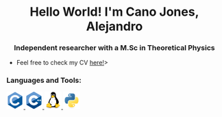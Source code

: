 <h1 align="center">Hello World! I'm Cano Jones, Alejandro</h1>
<h3 align="center"> Independent researcher with a M.Sc in Theoretical Physics</h3>

- Feel free to check my CV <a href="http://canojones.quickconnect.to/d/s/107F7bor5IXNgs5lRJgXv7MNE6rAxWzC/h1jYxrYxNnAqKzpUZM0xVPYo8UVULM5m-PrCgePhoqws">here!</a>></p>
<p align="left">
</p>

<h3 align="left">Languages and Tools:</h3>
<p align="left"> <a href="https://www.cprogramming.com/" target="_blank" rel="noreferrer"> <img src="https://raw.githubusercontent.com/devicons/devicon/master/icons/c/c-original.svg" alt="c" width="40" height="40"/> </a> <a href="https://www.w3schools.com/cpp/" target="_blank" rel="noreferrer"> <img src="https://raw.githubusercontent.com/devicons/devicon/master/icons/cplusplus/cplusplus-original.svg" alt="cplusplus" width="40" height="40"/> </a> <a href="https://www.linux.org/" target="_blank" rel="noreferrer"> <img src="https://raw.githubusercontent.com/devicons/devicon/master/icons/linux/linux-original.svg" alt="linux" width="40" height="40"/> </a> <a href="https://www.python.org" target="_blank" rel="noreferrer"> <img src="https://raw.githubusercontent.com/devicons/devicon/master/icons/python/python-original.svg" alt="python" width="40" height="40"/> </a> </p>

